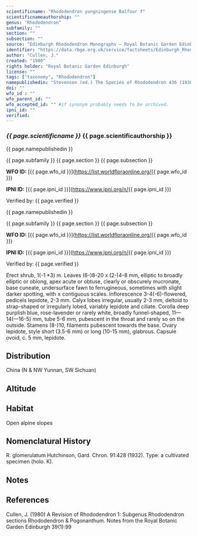 ```yaml
---
scientificname: "Rhododendron yungningense Balfour f"
scientificnameauthorship: ""
genus: "Rhododendron"
subfamily: ""
section: ""
subsection: ""
source: "Edinburgh Rhododendron Monographs – Royal Botanic Garden Edinburgh"
identifier: "https://data.rbge.org.uk/service/factsheets/Edinburgh_Rhododendron_Monographs.xhtml"
author: "Cullen, J."
created: "1980"
rights holder: "Royal Botanic Garden Edinburgh"
license: ""
tags: ["taxonomy", "Rhododendron"]
namepublishedin: "Stevenson (ed.) The Species of Rhododendron 436 (1930)"
doi: ""
wfo_id : ""
wfo_parent_id: ""
wfo_accepted_id: "" #if synonym probably needs to be archived.                      
ipni_id: ""
verified:
---
```

### _{{ page.scientificname }}_ {{ page.scientificauthorship }}
 {{ page.namepublishedin }}

{{ page.subfamily }} {{ page.section }} {{ page.subsection }}

**WFO ID:** [{{ page.wfo_id }}](https://list.worldfloraonline.org/{{ page.wfo_id }})

**IPNI ID:** [{{ page.ipni_id }}](https://www.ipni.org/n/{{ page.ipni_id }})

Verified by: {{ page.verified }}

 {{ page.namepublishedin }}

{{ page.subfamily }} {{ page.section }} {{ page.subsection }}

**WFO ID:** [{{ page.wfo_id }}](https://list.worldfloraonline.org/{{ page.wfo_id }})

**IPNI ID:** [{{ page.ipni_id }}](https://www.ipni.org/n/{{ page.ipni_id }})

Verified by: {{ page.verified }}



Erect shrub, 1(-1 *3) m. Leaves (6-)8-20 x (2-)4-8 mm, elliptic to broadly elliptic or oblong, apex acute or obtuse, clearly or obscurely mucronate, base cuneate, undersurface fawn to ferrugineous, sometimes with slight darker spotting, with ± contiguous scales. Inflorescence 3-4(-6)-flowered, pedicels lepidote, 2-3 mm. Calyx lobes irregular, usually 2-3 mm, deltoid to strap-shaped or irregularly lobed, variably lepidote and ciliate. Corolla deep purplish blue, rose-lavender or rarely white, broadly funnel-shaped, 11—14(—16-5) mm, tube 5-6 mm, pubescent in the throat and rarely so on the outside. Stamens (8-)10, filaments pubescent towards the base. Ovary lepidote, style short (3.5-6 mm) or long (10-15 mm), glabrous. Capsule ovoid, c. 5 mm, lepidote.

## Distribution
China (N & NW Yunnan, SW Sichuan)

## Altitude


## Habitat
Open alpine slopes

## Nomenclatural History
R. glomerulatum Hutchinson, Gard. Chron. 91:428 (1932). Type: a cultivated specimen (holo. K).
                       
## Notes


## References

Cullen, J. (1980) A Revision of Rhododendron 1: Subgenus Rhododendron sections Rhododendron & Pogonanthum. Notes from the Royal Botanic Garden Edinburgh 39(1):99
